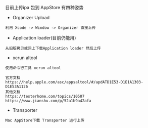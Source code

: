 目前上传ipa 包到 AppStore 有四种姿势

* Organizer Upload

```
利用 Xcode -> Window -> Organizer 直接上传
```

* Application loader(目前仍能用)

```
从旧版拷贝或网上下载Application loader 然后上传
```

* xcrun altool

```
使用命令行工具 xcrun altool

官方文档
https://help.apple.com/asc/appsaltool/#/apdATD1E53-D1E1A1303-D1E53A1126
其他文档
https://testerhome.com/topics/10507
https://www.jianshu.com/p/52a1b9a42afa
```

* Transporter

```
Mac AppStore下载 Transporter 进行上传 
```